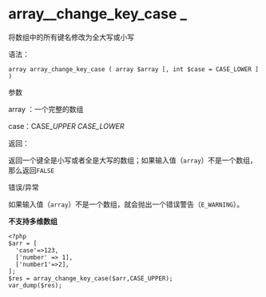 # array\__change\_key\_case _

将数组中的所有键名修改为全大写或小写

语法：

```
array array_change_key_case ( array $array [, int $case = CASE_LOWER ] )
```

参数

array ：一个完整的数组

case：CASE\__UPPER CASE\_LOWER_

返回：

返回一个键全是小写或者全是大写的数组；如果输入值（`array`）不是一个数组，那么返回`FALSE`

错误/异常

如果输入值（`array`）不是一个数组，就会抛出一个错误警告（`E_WARNING`）。

**不支持多维数组**

```
<?php
$arr = [
  'case'=>123,
  ['number' => 1],
  ['number1'=>2],
];
$res = array_change_key_case($arr,CASE_UPPER);
var_dump($res);
```



